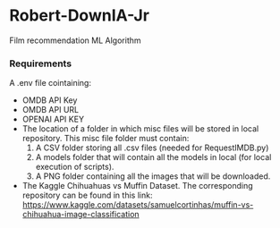 # Robert-DownIA-Jr
Film recommendation ML Algorithm

### Requirements
A .env file cointaining:
- OMDB API Key
- OMDB API URL
- OPENAI API KEY
- The location of a folder in which misc files will be stored in local repository. This misc file folder must contain:
    1. A CSV folder storing all .csv files (needed for RequestIMDB.py)
    2. A models folder that will contain all the models in local (for local execution of scripts).
    3. A PNG folder containing all the images that will be downloaded.
- The Kaggle Chihuahuas vs Muffin Dataset. The corresponding repository can be found in this
  link: https://www.kaggle.com/datasets/samuelcortinhas/muffin-vs-chihuahua-image-classification